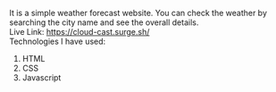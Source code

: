 It is a simple weather forecast website. You can check the weather by searching the city name and see the overall details. <br>
Live Link: https://cloud-cast.surge.sh/
<br>
Technologies I have used:
1) HTML
2) CSS
3) Javascript
